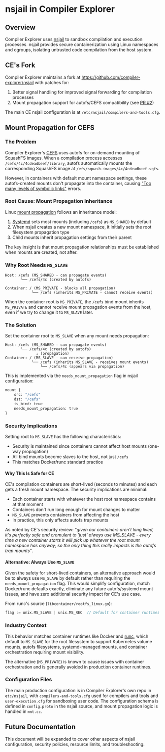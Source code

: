 # nsjail in Compiler Explorer

## Overview

Compiler Explorer uses [nsjail](https://github.com/google/nsjail) to sandbox compilation and execution processes. nsjail provides secure containerization using Linux namespaces and cgroups, isolating untrusted code compilation from the host system.

## CE's Fork

Compiler Explorer maintains a fork at https://github.com/compiler-explorer/nsjail with patches for:

1. Better signal handling for improved signal forwarding for compilation processes
2. Mount propagation support for autofs/CEFS compatibility (see [PR #2](https://github.com/compiler-explorer/nsjail/pulls/2))

The main CE nsjail configuration is at `/etc/nsjail/compilers-and-tools.cfg`.

## Mount Propagation for CEFS

### The Problem

Compiler Explorer's [CEFS](cefs.md) uses autofs for on-demand mounting of SquashFS images. When a compilation process accesses `/cefs/4c/4cdeadbeef/library`, autofs automatically mounts the corresponding SquashFS image at `/efs/squash-images/4c/4cdeadbeef.sqfs`.

However, in containers with default mount namespace settings, these autofs-created mounts don't propagate into the container, causing ["Too many levels of symbolic links"](https://unix.stackexchange.com/questions/141436/too-many-levels-of-symbolic-links) errors.

### Root Cause: Mount Propagation Inheritance

Linux [mount propagation](https://www.kernel.org/doc/Documentation/filesystems/sharedsubtree.txt) follows an inheritance model:

1. [Systemd](https://www.freedesktop.org/software/systemd/man/systemd.mount.html) sets most mounts (including `/cefs`) as `MS_SHARED` by default
2. When nsjail creates a new mount namespace, it initially sets the root filesystem propagation type
3. Child mounts inherit propagation settings from their parent

The key insight is that mount propagation relationships must be established when mounts are created, not after.

### Why Root Needs `MS_SLAVE`

```
Host: /cefs (MS_SHARED - can propagate events)
       └── /cefs/4c (created by autofs)

Container: / (MS_PRIVATE - blocks all propagation)
            └── /cefs (inherits MS_PRIVATE - cannot receive events)
```

When the container root is `MS_PRIVATE`, the `/cefs` bind mount inherits `MS_PRIVATE` and cannot receive mount propagation events from the host, even if we try to change it to `MS_SLAVE` later.

### The Solution

Set the container root to `MS_SLAVE` when any mount needs propagation:

```
Host: /cefs (MS_SHARED - can propagate events)
       └── /cefs/4c (created by autofs)
              ↓ (propagation)
Container: / (MS_SLAVE - can receive propagation)
            └── /cefs (inherits MS_SLAVE - receives mount events)
                └── /cefs/4c (appears via propagation)
```

This is implemented via the `needs_mount_propagation` flag in nsjail configuration:

```protobuf
mount {
    src: "/cefs"
    dst: "/cefs"
    is_bind: true
    needs_mount_propagation: true
}
```

### Security Implications

Setting root to `MS_SLAVE` has the following characteristics:

- Security is maintained since containers cannot affect host mounts (one-way propagation)
- All bind mounts become slaves to the host, not just `/cefs`
- This matches Docker/runc standard practice

#### Why This Is Safe for CE

CE's compilation containers are short-lived (seconds to minutes) and each gets a fresh mount namespace. The security implications are minimal:

- Each container starts with whatever the host root namespace contains at that moment
- Containers don't run long enough for mount changes to matter
- `MS_SLAVE` prevents containers from affecting the host
- In practice, this only affects autofs trap mounts

As noted by CE's security review: *"given our containers aren't long lived, it's perfectly safe and cromulent to 'just' always use MS_SLAVE - every time a new container starts it will pick up whatever the root mount namespace has anyway; so the only thing this really impacts is the autofs trap mounts"*.

#### Alternative: Always Use `MS_SLAVE`

Given the safety for short-lived containers, an alternative approach would be to always use `MS_SLAVE` by default rather than requiring the `needs_mount_propagation` flag. This would simplify configuration, match Docker/runc defaults exactly, eliminate any future autofs/systemd mount issues, and have zero additional security impact for CE's use case.

From runc's source (`libcontainer/rootfs_linux.go`):
```go
flag := unix.MS_SLAVE | unix.MS_REC  // Default for container runtimes
```

### Industry Context

This behavior matches container runtimes like Docker and [runc](https://github.com/opencontainers/runc), which default to `MS_SLAVE` for the root filesystem to support Kubernetes volume mounts, autofs filesystems, systemd-managed mounts, and container orchestration requiring mount visibility.

The alternative (`MS_PRIVATE`) is known to cause issues with container orchestration and is generally avoided in production container runtimes.

### Configuration Files

The main production configuration is in Compiler Explorer's own repo in `etc/nsjail`, with `compilers-and-tools.cfg` used for compilers and tools and `user-execution.cfg` for sandboxing user code. The configuration schema is defined in `config.proto` in the nsjail source, and mount propagation logic is handled in `mnt.cc`.

## Future Documentation

This document will be expanded to cover other aspects of nsjail configuration, security policies, resource limits, and troubleshooting.
